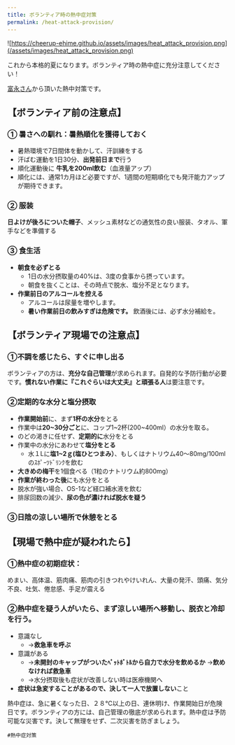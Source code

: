 ```yaml
---
title: ボランティア時の熱中症対策
permalink: /heat-attack-provision/
---
```

![https://cheerup-ehime.github.io/assets/images/heat_attack_provision.png](/assets/images/heat_attack_provision.png)

これから本格的夏になります。ボランティア時の熱中症に充分注意してください！

[富永さん](https://www.facebook.com/photo.php?fbid=1855540061168863&set=a.406085386114345.90317.100001386627587&type=3)から頂いた熱中対策です。

## 【ボランティア前の注意点】

### ① 暑さへの馴れ：暑熱順化を獲得しておく
* 暑熱環境で7日間体を動かして、汗訓練をする
* 汗ばむ運動を1日30分、**出発前日まで**行う
* 順化運動後に **牛乳を200ml飲む**（血液量アップ）
* 順化には、通常1カ月ほど必要ですが、1週間の短期順化でも発汗能力アップが期待できます。
### ② 服装
**日よけが後ろについた帽子**、メッシュ素材などの通気性の良い服装、タオル、軍手などを準備する
### ③ 食生活
* **朝食を必ずとる**
    * 1日の水分摂取量の40%は、3度の食事から摂っています。
    * 朝食を抜くことは、その時点で脱水、塩分不足となります。
* **作業前日のアルコールを控える**
    * アルコールは尿量を増やします。
    * **暑い作業前日の飲みすぎは危険です。** 飲酒後には、必ず水分補給を。

## 【ボランティア現場での注意点】
### ①不調を感じたら、すぐに申し出る
ボランティアの方は、**充分な自己管理**が求められます。自発的な予防行動が必要です。**慣れない作業に『これぐらいは大丈夫』と頑張る人**は要注意です。

### ②定期的な水分と塩分摂取
* **作業開始前**に、まず**1杯の水分**をとる
* 作業中は**20~30分ごと**に、コップ1~2杯(200~400ml）の水分を取る。
* のどの渇きに任せず、**定期的に**水分をとる
* 作業中の水分にあわせて**塩分をとる**
    * 水１Lに**塩1~2ｇ(塩ひとつまみ）**、もしくはナトリウム40～80mg/100mlのｽﾎﾟｰﾂﾄﾞﾘﾝｸを飲む
* **大きめの梅干**を1個食べる（1粒のナトリウム約800mg）
* **作業が終わった後**にも水分をとる
* 脱水が強い場合、OS-1など経口補水液を飲む
* 排尿回数の減少、**尿の色が濃ければ脱水を疑う**

### ③日陰の涼しい場所で休憩をとる

## 【現場で熱中症が疑われたら】

### ①熱中症の初期症状：

めまい、高体温、筋肉痛、筋肉の引きつれやけいれん、大量の発汗、頭痛、気分不良、吐気、倦怠感、手足が震える

### ②熱中症を疑う人がいたら、まず涼しい場所へ移動し、脱衣と冷却を行う。

* 意識なし
    * →**救急車を呼ぶ**
* 意識がある
    * →**未開封のキャップがついたﾍﾟｯﾄﾎﾞﾄﾙから自力で水分を飲めるか**
        →**飲めなければ救急車**
    * →水分摂取後も症状が改善しない時は医療機関へ
* **症状は急変することがあるので、決して一人で放置しない**こと

熱中症は、急に暑くなった日、２８℃以上の日、連休明け、作業開始日が危険日です。ボランティアの方には、自己管理の徹底が求められます。熱中症は予防可能な災害です。決して無理をせず、二次災害を防ぎましょう。

`#熱中症対策`